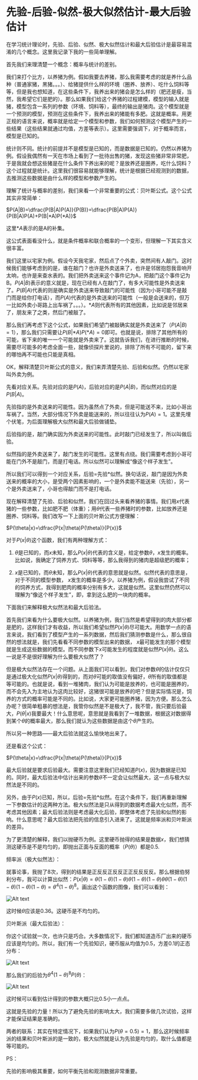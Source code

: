 # 先验-后验-似然-极大似然估计-最大后验估计

在学习统计理论时，先验、后验、似然、极大似然估计和最大后验估计是最容易混淆的几个概念。这里我记录下我的一些简单理解。

首先我们来理清楚一个概念：概率与统计的差别。

我们来打个比方，以养猪为例。假如我要去养猪，那么我需要考虑的就是养什么品种（普通家猪，黑猪。。。）、给猪提供什么样的环境（圈养、放养）、吃什么饲料等等，但是我也想知道，在这些条件下，我养出来的猪会是怎么样的（肥还是瘦，当然，我希望它们是肥的）。那么如果我们给这个养猪的过程建模，模型的输入就是猪，模型包含一系列的参数（环境、饲料等），最终的输出是猪肉。这个模型就是一个预测的模型，预测在这些条件下，我养出来的猪能有多肥。这就是概率。用更正规的语言来说，概率就是给定一个模型和参数，我们如何预测这个模型产生的一些结果（这些结果就通过均值，方差等表示）。这里需要强调下，对于概率而言，模型是已知的。

统计则不同。统计的前提并不是模型是已知的，而是数据是已知的。仍然以养猪为例。假设我偶然有一天在市场上看到了一批待出售的猪，发现这些猪非常非常肥，于是我就会想这些猪是在什么条件下养出来的呢？是放养还是圈养，吃什么饲料？这个过程就是统计。这里我们很容易就能够理解，统计是根据已经观测到的数据，去推测这些数据是由什么样的模型和参数产生的。

理解了统计与概率的差别，我们来看一个非常重要的公式：贝叶斯公式。这个公式其实非常简单：

$P(A|B)=\dfrac{P(B|A)P(A)}{P(B)}=\dfrac{P(B|A)P(A)}{P(B|A)P(A)+P(B|*A)P(*A)}$

这里$*A$表示的是A的补集。

这公式表面看没什么，就是条件概率和联合概率的一个变形，但理解一下其实含义很丰富。

我们这里以宅家为例。假设今天我宅家，然后点了个外卖，突然间有人敲门。这时候我们能够考虑到的是，谁在敲门？也许是外卖送来了，也许是邻居抱怨我音响开太响，也许是来查水表的。我们把外卖送来这个事件记为A，把敲门这个事件记为B。$P(A|B)$表示的意义就是，现在已经有人在敲门了，有多大可能性是外卖送来了。$P(B|A)$代表的则是确实是外卖送来导致敲门的可能性（因为小哥可能不是敲门而是给你打电话），而$P(A)$代表的是外卖送来的可能性（一般是会送来的，但万一比如外卖小哥路上出车祸了。。。）。$*A$则代表所有的其他因素，比如说是邻居来了，朋友来了之类，然后门被敲了。

那么我们再考虑下这个公式，如果我们希望门被敲确实就是外卖送来了（$P(A|B)=1$），那么我们只需要让$P(B|*A)P(*A)=0$即可。也就是说，排除了其他所有的可能，省下来的唯一一个可能就是外卖来了。这就告诉我们，在进行推断的时候，需要尽可能多的考虑全面一些，就像侦探片里说的，排除了所有不可能的，留下来的哪怕再不可能也只能是真相。

OK，解释清楚贝叶斯公式的意义，我们来弄清楚先验、后验和似然。仍然以宅家叫外卖为例。

先看对应关系。先验对应的是$P(A)$，后验对应的是$P(A|B)$，而似然对应的是$P(B|A)$。

先验指的是外卖送来的可能性。因为虽然点了外卖，但是可能送不来，比如小哥出车祸了。当然，大部分情况下外卖是能送来的，所以往往认为$P(A)=1$。这里先埋个伏笔，为后面理解极大似然和最大后验做铺垫。

后验指的是，敲门确实因为外卖送来的可能性。此时敲门已经发生了，所以叫做后验。

似然指的是外卖送来了，敲门发生的可能性。这里有点绕。我们需要考虑到小哥可能在门外不是敲门，而是打电话。所以似然可以理解成“像这个样子发生”。

所以我们可以得到一个对应关系，后验=先验*似然。换句话说，敲门是因为外卖送来的概率的大小，是受两个因素影响的，一个是外卖能不能送来（先验），另一个是外卖送来了，小哥也得敲门而不是打电话。

现在解释清楚了先验、后验和似然，我们在回过头来看养猪的事情。我们用$x$代表猪的一些参数，比如肥不肥（体重）；用$\theta$代表一些养猪时的参数，比如放养还是圈养、饲料等。我们改写一下上面的贝叶斯公式方便理解：

$P(\theta|x)=\dfrac{P(x|\theta)P(\theta)}{P(x)}$

对于$P(x|\theta)$这个函数，我们有两种理解方式：

1. $\theta$是已知的，而$x$未知，那么$P(x|\theta)$代表的含义是，给定参数$\theta$，$x$发生的概率。比如说，我确定了饲养方式、饲料等等，那么我得到的猪肉是超级肥的概率；

2. $x$是已知的，而$\theta$未知，那么$P(x|\theta)$代表的意思就是似然。似然代表的意思是，对于不同的模型参数， $x$发生的概率是多少。以养猪为例，假设我尝试了不同的饲养方式，我得到肥肉的概率分别有多大，这就是似然。这里似然仍然可以理解为“像这个样子发生”，即，拿到这么肥的一块肉的概率。

下面我们来解释极大似然法和最大后验法。

首先我们来看为什么要极大似然。以养猪为例，我们当然是希望得到的肉大部分都是肥的，这样我们才有收益，所以我们希望似然$P(x|\theta)$尽可能大。用数学一点的语言来说，我们看到了模型产生的一系列数据，然后我们猜测参数是什么，那么很自然的想法就是，我们先看看不同参数的模型出来的数据， $x$最可能发生的那个模型就是生成这些数据的模型。而不同参数下$x$可能发生的程度就是似然$P(x|\theta)$。这么一说是不是很好理解为什么要极大似然了？

但是极大似然法存在一个问题。从上面我们可以看到，我们对参数$\theta$的估计仅仅只是通过极大化似然$P(x|\theta)$得到的，而对$\theta$可能的取值没有偏好，$\theta$所有的取值都是等可能的。也就是说，看到一堆猪肉，我们认为可能是放养的，也可能是圈养的，而不会先入为主地认为这肉比较好，这猪很可能是放养的吧？但是实际情况是，饲养的方式的概率可能是不同的。比如说，大家更可能圈养猪，因为方便。那么怎么办呢？很简单粗暴的想法是，我管你似然是不是极大了，我不管，我只要后验最大，$P(\theta|x)$我要最大！什么意思呢，意思就是我看到了一堆数据，根据这对数据得到某个$\theta$的概率最大，那么我们就认为这些数据是由这个$\theta$产生的。

所以另一种思路——最大后验法就这么愉快地出来了。

还是看这个公式：

$P(\theta|x)=\dfrac{P(x|\theta)P(\theta)}{P(x)}$

最大后验就是要求后验最大。需要注意这里我们已经知道$P(x)$，因为数据是已知的。同时，最大后验法中估计出来的参数$\theta$不一定会让似然最大，这一点与极大似然法是不同的。

另外，由于$P(x)$已知，所以，后验=先验*似然。在这个条件下，我们再重新理解一下参数估计的这两种方法。极大似然法是只从得到的数据考虑最大化似然，而不考虑其他因素；最大后验法则是考虑最大化后验，即整体考虑了先验和似然的影响。什么意思呢？最大后验法把先验的信息引入进来了。这就是频率派和贝叶斯派的差异。

为了更清楚的解释，我们以抛硬币为例。这里硬币抛得的结果是数据$x$，我们想猜测这硬币是不是均匀的，即抛出正面与反面的概率（$P(\theta$)）都是0.5.

频率派（极大似然法）：

就事论事，我抛了8次，得到的结果是正反反正反反正正反反反反。那么根据伯努利分布，我可以计算出似然：$P(x|\theta)=\theta(1-\theta)(1-\theta)\theta(1-\theta)(1-\theta)\theta\theta(1-\theta)(1-\theta)(1-\theta)(1-\theta)=\theta^4(1-\theta)^8$。画出这个函数的图像，我们可以看到：

![Alt text](./B4E6A872827CFD2513BFEFB04178D62D.jpg)

这时候$\theta$应该是0.36。这硬币是不均匀的。

贝叶斯派（最大后验法）：

你这个试验就一次，也许只是巧合。大多数情况下，我们都知道造币厂出来的硬币应该是均匀的。所以，我们有一个先验知识，硬币服从均值为0.5，方差0.1的正态分布：

![Alt text](./B3CCB5520BFC464874F10C7B4D46583A.jpg)

那么我们的后验为$\theta^4(1-\theta)^8P(\theta)$：

![Alt text](./A872A4AD247AC0914FC1B3C33AC6BA6A.jpg)

这时候可以看到估计得到的参数大概只比0.5小一点点。

这就是先验的力量！所以为了避免先验的影响太大，我们需要多做几次试验，这样才能保证结果是准确的。

两者的联系：其实在特定情况下，如果我们认为$P(\theta=0.5)=1$，那么这时候频率派的结果和贝叶斯派的是一致的，极大似然就是认为先验是均匀的，取什么值都是等可能的。

PS：

先验的影响极其重要，如何平衡先验和观测数据非常重要。